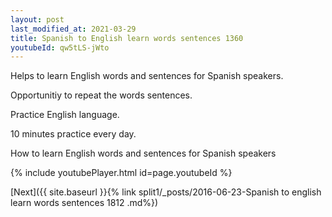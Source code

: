 ```yaml
---
layout: post
last_modified_at: 2021-03-29
title: Spanish to English learn words sentences 1360 
youtubeId: qw5tLS-jWto
---
```

 
 
Helps to learn English words and sentences for Spanish speakers.

Opportunitiy to repeat the words sentences. 

Practice English language. 
 
10 minutes practice every day. 
 
How to learn English words and sentences for Spanish speakers 
 
{% include youtubePlayer.html id=page.youtubeId %}
 
 
[Next]({{ site.baseurl }}{% link  split1/_posts/2016-06-23-Spanish to english learn words sentences 1812 .md%})
 
